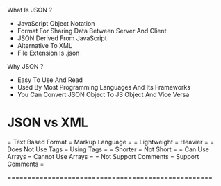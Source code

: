  What Is JSON ?
  - JavaScript Object Notation
  - Format For Sharing Data Between Server And Client
  - JSON Derived From JavaScript
  - Alternative To XML
  - File Extension Is .json

  Why JSON ?
  - Easy To Use And Read
  - Used By Most Programming Languages And Its Frameworks
  - You Can Convert JSON Object To JS Object And Vice Versa

  JSON vs XML
  ===================================================
  
  = Text Based Format      = Markup Language        =
  = Lightweight            = Heavier                =
  = Does Not Use Tags      = Using Tags             =
  = Shorter                = Not Short              =
  = Can Use Arrays         = Cannot Use Arrays      =
  = Not Support Comments   = Support Comments       =
  
  ===================================================
